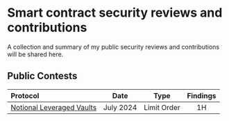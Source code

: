 # Smart contract security reviews and contributions

A collection and summary of my public security reviews and contributions will be shared here.

## Public Contests



| Protocol | Date | Type | Findings |
| :---         |     :---:      |     :---:     |     :---:      |
| [Notional Leveraged Vaults](https://audits.sherlock.xyz/contests/446/report)   | July 2024     | Limit Order    | 1H     |
